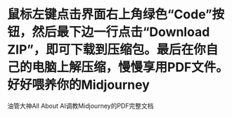 # 鼠标左键点击界面右上角绿色“Code”按钮，然后最下边一行点击“Download ZIP”，即可下载到压缩包。最后在你自己的电脑上解压缩，慢慢享用PDF文件。好好喂养你的Midjourney
油管大神All About AI调教Midjourney的PDF完整文档

